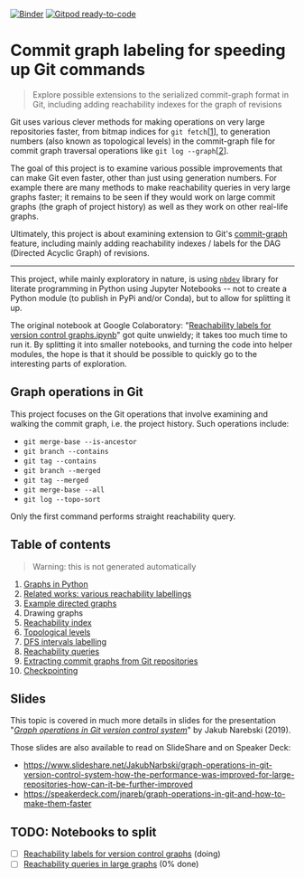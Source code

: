 <!-- badges -->
[![Binder](https://mybinder.org/badge_logo.svg)](https://mybinder.org/v2/gh/jnareb/git-commit-graph-ext/master)
[![Gitpod ready-to-code](https://img.shields.io/badge/Gitpod-ready--to--code-blue?logo=gitpod)](https://gitpod.io/#https://github.com/jnareb/git-commit-graph-ext)

# Commit graph labeling for speeding up Git commands
> Explore possible extensions to the serialized commit-graph format in Git, including adding reachability indexes for the graph of revisions

Git uses various clever methods for making operations on very large
repositories faster, from bitmap indices for `git fetch`[[1][]], to generation
numbers (also known as topological levels) in the commit-graph file for
commit graph traversal operations like `git log --graph`[[2][]].

The goal of this project is to examine various possible improvements that
can make Git even faster, other than just using generation numbers.
For example there are many methods to make reachability queries in very large graphs
faster; it remains to be seen if they would work on large commit graphs
(the graph of project history) as well as they work on other real-life graphs.

Ultimately, this project is about examining extension to Git's [commit-graph][]
feature, including mainly adding reachability indexes / labels
for the DAG (Directed Acyclic Graph) of revisions.

[1]: https://githubengineering.com/counting-objects/ "Counting Objects | The GitHub Blog"
[2]: https://devblogs.microsoft.com/devops/supercharging-the-git-commit-graph-iii-generations/ "Supercharging the Git Commit Graph III: Generations and Graph Algorithms | Azure DevOps Blog"
[commit-graph]: https://git-scm.com/docs/commit-graph

----

This project, while mainly exploratory in nature, is using [`nbdev`][nbdev] library for literate programming in Python using Jupyter Notebooks -- not to create a Python module (to publish in PyPi and/or Conda), but to allow for splitting it up.

The original notebook at Google Colaboratory: "[Reachability labels for version control graphs.ipynb][colab-1]" got quite unwieldy; it takes too much time to run it.  By splitting it into smaller notebooks, and turning the code into helper modules, the hope is that it should be possible to quickly go to the interesting parts of exploration.

[nbdev]: https://nbdev.fast.ai/ "nbdev - Create delightful Python projects using Jupyter Notebooks"
[colab-1]: https://colab.research.google.com/drive/1V-U7_slu5Z3s5iEEMFKhLXtaxSu5xyzg "Reachability labels for version control graphs.ipynb | Colaboratory"

## Graph operations in Git

This project focuses on the Git operations that involve examining and walking the commit graph, i.e. the project history.
Such operations include:

 - `git merge-base --is-ancestor`
 - `git branch --contains`
 - `git tag --contains`
 - `git branch --merged`
 - `git tag --merged`
 - `git merge-base --all`
 - `git log --topo-sort`
 
Only the first command performs straight reachability query.

## Table of contents

> Warning: this is not generated automatically

1. [Graphs in Python](01_tools.ipynb)
2. [Related works: various reachability labellings](02_related.ipynb)
3. [Example directed graphs](03_example_graphs.ipynb)
4. Drawing graphs
5. [Reachability index](05_reachability_index.ipynb)
6. [Topological levels](06_levels.ipynb)
7. [DFS intervals labelling](07_interval_labels.ipynb)
8. [Reachability queries](08_reach.ipynb)
9. [Extracting commit graphs from Git repositories](09_git.ipynb)
10. [Checkpointing](10_checkpoint.ipynb)

## Slides

This topic is covered in much more details in slides for the presentation "[_Graph operations in Git version control system_][google-drive-slides]" by Jakub Narebski (2019).

Those slides are also available to read on SlideShare and on Speaker Deck:

- <https://www.slideshare.net/JakubNarbski/graph-operations-in-git-version-control-system-how-the-performance-was-improved-for-large-repositories-how-can-it-be-further-improved>
- <https://speakerdeck.com/jnareb/graph-operations-in-git-and-how-to-make-them-faster>

[google-drive-slides]: https://drive.google.com/open?id=1psMBVfcRHcZeJ7AewGpdoymrEfFVdXoK "Graph operations in Git version control system (PDF)"

## TODO: Notebooks to split

- [ ] [Reachability labels for version control graphs](Reachability_labels_for_version_control_graphs.ipynb) (doing)
- [ ] [Reachability queries in large graphs](Reachability_queries_in_large_graphs.ipynb) (0% done)
